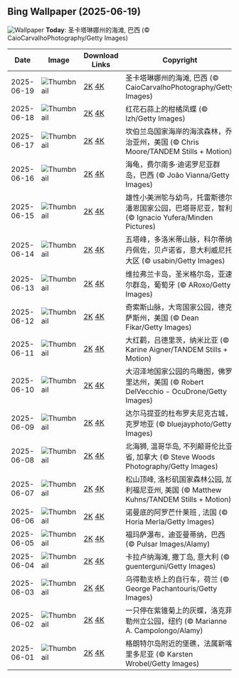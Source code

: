 
  ## Bing Wallpaper (2025-06-19)
  ![Wallpaper](https://cn.bing.com/th?id=OHR.WinterBegins_ZH-CN7638411804_UHD.jpg&w=1024) **Today**: 圣卡塔琳娜州的海滩, 巴西 (© CaioCarvalhoPhotography/Getty Images)
  


  | Date       | Image      | Download Links    | Copyright    |
  |------------|------------|-------------------|--------------|
  | 2025-06-19 | ![Thumbnail](https://cn.bing.com/th?id=OHR.WinterBegins_ZH-CN7638411804_UHD.jpg&w=384&h=216) | [2K](https://cn.bing.com/th?id=OHR.WinterBegins_ZH-CN7638411804_UHD.jpg&w=2560&h=1440) [4K](https://cn.bing.com/th?id=OHR.WinterBegins_ZH-CN7638411804_UHD.jpg&w=3840&h=2160) | 圣卡塔琳娜州的海滩, 巴西 (© CaioCarvalhoPhotography/Getty Images) |
  | 2025-06-18 | ![Thumbnail](https://cn.bing.com/th?id=OHR.AsianSwallowtail_ZH-CN7442263508_UHD.jpg&w=384&h=216) | [2K](https://cn.bing.com/th?id=OHR.AsianSwallowtail_ZH-CN7442263508_UHD.jpg&w=2560&h=1440) [4K](https://cn.bing.com/th?id=OHR.AsianSwallowtail_ZH-CN7442263508_UHD.jpg&w=3840&h=2160) | 红花石蒜上的柑橘凤蝶 (© lzh/Getty Images) |
  | 2025-06-17 | ![Thumbnail](https://cn.bing.com/th?id=OHR.CumberlandOaks_ZH-CN7265906780_UHD.jpg&w=384&h=216) | [2K](https://cn.bing.com/th?id=OHR.CumberlandOaks_ZH-CN7265906780_UHD.jpg&w=2560&h=1440) [4K](https://cn.bing.com/th?id=OHR.CumberlandOaks_ZH-CN7265906780_UHD.jpg&w=3840&h=2160) | 坎伯兰岛国家海岸的海滨森林，乔治亚州，美国 (© Chris Moore/TANDEM Stills + Motion) |
  | 2025-06-16 | ![Thumbnail](https://cn.bing.com/th?id=OHR.SeaTurtleBrazil_ZH-CN6907161064_UHD.jpg&w=384&h=216) | [2K](https://cn.bing.com/th?id=OHR.SeaTurtleBrazil_ZH-CN6907161064_UHD.jpg&w=2560&h=1440) [4K](https://cn.bing.com/th?id=OHR.SeaTurtleBrazil_ZH-CN6907161064_UHD.jpg&w=3840&h=2160) | 海龟，费尔南多·迪诺罗尼亚群岛，巴西 (© João Vianna/Getty Images) |
  | 2025-06-15 | ![Thumbnail](https://cn.bing.com/th?id=OHR.RheaDad_ZH-CN6706868651_UHD.jpg&w=384&h=216) | [2K](https://cn.bing.com/th?id=OHR.RheaDad_ZH-CN6706868651_UHD.jpg&w=2560&h=1440) [4K](https://cn.bing.com/th?id=OHR.RheaDad_ZH-CN6706868651_UHD.jpg&w=3840&h=2160) | 雄性小美洲鸵与幼鸟，托雷斯德尔潘恩国家公园，巴塔哥尼亚，智利 (© Ignacio Yufera/Minden Pictures) |
  | 2025-06-14 | ![Thumbnail](https://cn.bing.com/th?id=OHR.DolomitiEstate_ZH-CN6501271709_UHD.jpg&w=384&h=216) | [2K](https://cn.bing.com/th?id=OHR.DolomitiEstate_ZH-CN6501271709_UHD.jpg&w=2560&h=1440) [4K](https://cn.bing.com/th?id=OHR.DolomitiEstate_ZH-CN6501271709_UHD.jpg&w=3840&h=2160) | 五塔峰，多洛米蒂山脉，科尔蒂纳丹佩佐，贝卢诺省，意大利威尼托大区 (© usabin/Getty Images) |
  | 2025-06-13 | ![Thumbnail](https://cn.bing.com/th?id=OHR.SanMiguelAzores_ZH-CN2511982585_UHD.jpg&w=384&h=216) | [2K](https://cn.bing.com/th?id=OHR.SanMiguelAzores_ZH-CN2511982585_UHD.jpg&w=2560&h=1440) [4K](https://cn.bing.com/th?id=OHR.SanMiguelAzores_ZH-CN2511982585_UHD.jpg&w=3840&h=2160) | 维拉弗兰卡岛，圣米格尔岛，亚速尔群岛，葡萄牙 (© ARoxo/Getty Images) |
  | 2025-06-12 | ![Thumbnail](https://cn.bing.com/th?id=OHR.BigBendChisos_ZH-CN3794880768_UHD.jpg&w=384&h=216) | [2K](https://cn.bing.com/th?id=OHR.BigBendChisos_ZH-CN3794880768_UHD.jpg&w=2560&h=1440) [4K](https://cn.bing.com/th?id=OHR.BigBendChisos_ZH-CN3794880768_UHD.jpg&w=3840&h=2160) | 奇索斯山脉，大弯国家公园，德克萨斯州，美国 (© Dean Fikar/Getty Images) |
  | 2025-06-11 | ![Thumbnail](https://cn.bing.com/th?id=OHR.FlamingosNamibia_ZH-CN3639748956_UHD.jpg&w=384&h=216) | [2K](https://cn.bing.com/th?id=OHR.FlamingosNamibia_ZH-CN3639748956_UHD.jpg&w=2560&h=1440) [4K](https://cn.bing.com/th?id=OHR.FlamingosNamibia_ZH-CN3639748956_UHD.jpg&w=3840&h=2160) | 大红鹳，吕德里茨，纳米比亚 (© Karine Aigner/TANDEM Stills + Motion) |
  | 2025-06-10 | ![Thumbnail](https://cn.bing.com/th?id=OHR.AerialEverglades_ZH-CN3388982881_UHD.jpg&w=384&h=216) | [2K](https://cn.bing.com/th?id=OHR.AerialEverglades_ZH-CN3388982881_UHD.jpg&w=2560&h=1440) [4K](https://cn.bing.com/th?id=OHR.AerialEverglades_ZH-CN3388982881_UHD.jpg&w=3840&h=2160) | 大沼泽地国家公园的鸟瞰图，佛罗里达州，美国 (© Robert DelVecchio - OcuDrone/Getty Images) |
  | 2025-06-09 | ![Thumbnail](https://cn.bing.com/th?id=OHR.DubrovnikTwilight_ZH-CN2981648854_UHD.jpg&w=384&h=216) | [2K](https://cn.bing.com/th?id=OHR.DubrovnikTwilight_ZH-CN2981648854_UHD.jpg&w=2560&h=1440) [4K](https://cn.bing.com/th?id=OHR.DubrovnikTwilight_ZH-CN2981648854_UHD.jpg&w=3840&h=2160) | 达尔马提亚的杜布罗夫尼克古城，克罗地亚 (© bluejayphoto/Getty Images) |
  | 2025-06-08 | ![Thumbnail](https://cn.bing.com/th?id=OHR.StellarSeaLions_ZH-CN2859514359_UHD.jpg&w=384&h=216) | [2K](https://cn.bing.com/th?id=OHR.StellarSeaLions_ZH-CN2859514359_UHD.jpg&w=2560&h=1440) [4K](https://cn.bing.com/th?id=OHR.StellarSeaLions_ZH-CN2859514359_UHD.jpg&w=3840&h=2160) | 北海狮, 温哥华岛, 不列颠哥伦比亚省, 加拿大 (© Steve Woods Photography/Getty Images) |
  | 2025-06-07 | ![Thumbnail](https://cn.bing.com/th?id=OHR.PacificCrestTrail_ZH-CN9582395021_UHD.jpg&w=384&h=216) | [2K](https://cn.bing.com/th?id=OHR.PacificCrestTrail_ZH-CN9582395021_UHD.jpg&w=2560&h=1440) [4K](https://cn.bing.com/th?id=OHR.PacificCrestTrail_ZH-CN9582395021_UHD.jpg&w=3840&h=2160) | 松山顶峰, 洛杉矶国家森林公园, 加利福尼亚州, 美国 (© Matthew Kuhns/TANDEM Stills + Motion) |
  | 2025-06-06 | ![Thumbnail](https://cn.bing.com/th?id=OHR.NormandyBeach_ZH-CN9312381737_UHD.jpg&w=384&h=216) | [2K](https://cn.bing.com/th?id=OHR.NormandyBeach_ZH-CN9312381737_UHD.jpg&w=2560&h=1440) [4K](https://cn.bing.com/th?id=OHR.NormandyBeach_ZH-CN9312381737_UHD.jpg&w=3840&h=2160) | 诺曼底的阿罗芒什莱班 , 法国 (© Horia Merla/Getty Images) |
  | 2025-06-05 | ![Thumbnail](https://cn.bing.com/th?id=OHR.FumacinhaBahia_ZH-CN9190616593_UHD.jpg&w=384&h=216) | [2K](https://cn.bing.com/th?id=OHR.FumacinhaBahia_ZH-CN9190616593_UHD.jpg&w=2560&h=1440) [4K](https://cn.bing.com/th?id=OHR.FumacinhaBahia_ZH-CN9190616593_UHD.jpg&w=3840&h=2160) | 福玛萨瀑布，迪亚曼蒂纳，巴西 (© Pulsar Images/Alamy) |
  | 2025-06-04 | ![Thumbnail](https://cn.bing.com/th?id=OHR.CalaLuna_ZH-CN8174946414_UHD.jpg&w=384&h=216) | [2K](https://cn.bing.com/th?id=OHR.CalaLuna_ZH-CN8174946414_UHD.jpg&w=2560&h=1440) [4K](https://cn.bing.com/th?id=OHR.CalaLuna_ZH-CN8174946414_UHD.jpg&w=3840&h=2160) | 卡拉卢纳海滩, 撒丁岛, 意大利 (© guenterguni/Getty Images) |
  | 2025-06-03 | ![Thumbnail](https://cn.bing.com/th?id=OHR.BicyclesUtrecht_ZH-CN8016028978_UHD.jpg&w=384&h=216) | [2K](https://cn.bing.com/th?id=OHR.BicyclesUtrecht_ZH-CN8016028978_UHD.jpg&w=2560&h=1440) [4K](https://cn.bing.com/th?id=OHR.BicyclesUtrecht_ZH-CN8016028978_UHD.jpg&w=3840&h=2160) | 乌得勒支桥上的自行车，荷兰 (© George Pachantouris/Getty Images) |
  | 2025-06-02 | ![Thumbnail](https://cn.bing.com/th?id=OHR.EchinaceaButterfly_ZH-CN7877489878_UHD.jpg&w=384&h=216) | [2K](https://cn.bing.com/th?id=OHR.EchinaceaButterfly_ZH-CN7877489878_UHD.jpg&w=2560&h=1440) [4K](https://cn.bing.com/th?id=OHR.EchinaceaButterfly_ZH-CN7877489878_UHD.jpg&w=3840&h=2160) | 一只停在紫锥菊上的灰蝶，洛克菲勒州立公园，纽约 (© Marianne A. Campolongo/Alamy) |
  | 2025-06-01 | ![Thumbnail](https://cn.bing.com/th?id=OHR.GrandeTerreReef_ZH-CN7463701309_UHD.jpg&w=384&h=216) | [2K](https://cn.bing.com/th?id=OHR.GrandeTerreReef_ZH-CN7463701309_UHD.jpg&w=2560&h=1440) [4K](https://cn.bing.com/th?id=OHR.GrandeTerreReef_ZH-CN7463701309_UHD.jpg&w=3840&h=2160) | 格朗特尔岛附近的堡礁，法属新喀里多尼亚 (© Karsten Wrobel/Getty Images) |